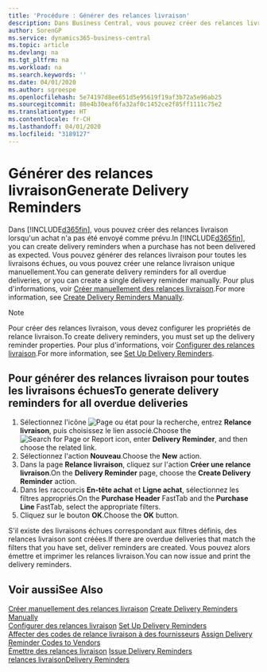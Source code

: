 ```yaml
---
title: 'Procédure : Générer des relances livraison'
description: Dans Business Central, vous pouvez créer des relances livraison lorsqu'un achat n'a pas été envoyé comme prévu. Vous pouvez générer des relances livraison pour toutes les livraisons échues, ou vous pouvez créer une relance livraison unique manuellement.
author: SorenGP
ms.service: dynamics365-business-central
ms.topic: article
ms.devlang: na
ms.tgt_pltfrm: na
ms.workload: na
ms.search.keywords: ''
ms.date: 04/01/2020
ms.author: sgroespe
ms.openlocfilehash: 5e74197d8ee651d5e95619f19af3b72a5e96ab25
ms.sourcegitcommit: 88e4b30eaf6fa32af0c1452ce2f85ff1111c75e2
ms.translationtype: HT
ms.contentlocale: fr-CH
ms.lasthandoff: 04/01/2020
ms.locfileid: "3189127"
---
```

# <a name="generate-delivery-reminders"></a><span data-ttu-id="331ff-104">Générer des relances livraison</span><span class="sxs-lookup"><span data-stu-id="331ff-104">Generate Delivery Reminders</span></span>
<span data-ttu-id="331ff-105">Dans [!INCLUDE[d365fin](../../includes/d365fin_md.md)], vous pouvez créer des relances livraison lorsqu'un achat n'a pas été envoyé comme prévu.</span><span class="sxs-lookup"><span data-stu-id="331ff-105">In [!INCLUDE[d365fin](../../includes/d365fin_md.md)], you can create delivery reminders when a purchase has not been delivered as expected.</span></span> <span data-ttu-id="331ff-106">Vous pouvez générer des relances livraison pour toutes les livraisons échues, ou vous pouvez créer une relance livraison unique manuellement.</span><span class="sxs-lookup"><span data-stu-id="331ff-106">You can generate delivery reminders for all overdue deliveries, or you can create a single delivery reminder manually.</span></span> <span data-ttu-id="331ff-107">Pour plus d'informations, voir [Créer manuellement des relances livraison](how-to-create-delivery-reminders-manually.md).</span><span class="sxs-lookup"><span data-stu-id="331ff-107">For more information, see [Create Delivery Reminders Manually](how-to-create-delivery-reminders-manually.md).</span></span>  

> [!NOTE]  
>  <span data-ttu-id="331ff-108">Pour créer des relances livraison, vous devez configurer les propriétés de relance livraison.</span><span class="sxs-lookup"><span data-stu-id="331ff-108">To create delivery reminders, you must set up the delivery reminder properties.</span></span> <span data-ttu-id="331ff-109">Pour plus d'informations, voir [Configurer des relances livraison](how-to-set-up-delivery-reminders.md).</span><span class="sxs-lookup"><span data-stu-id="331ff-109">For more information, see [Set Up Delivery Reminders](how-to-set-up-delivery-reminders.md).</span></span>  

## <a name="to-generate-delivery-reminders-for-all-overdue-deliveries"></a><span data-ttu-id="331ff-110">Pour générer des relances livraison pour toutes les livraisons échues</span><span class="sxs-lookup"><span data-stu-id="331ff-110">To generate delivery reminders for all overdue deliveries</span></span>  

1.  <span data-ttu-id="331ff-111">Sélectionnez l'icône ![Page ou état pour la recherche](../../media/ui-search/search_small.png "Icône Page ou état pour la recherche"), entrez **Relance livraison**, puis choisissez le lien associé.</span><span class="sxs-lookup"><span data-stu-id="331ff-111">Choose the ![Search for Page or Report](../../media/ui-search/search_small.png "Search for Page or Report icon") icon, enter **Delivery Reminder**, and then choose the related link.</span></span>  
2.  <span data-ttu-id="331ff-112">Sélectionnez l'action **Nouveau**.</span><span class="sxs-lookup"><span data-stu-id="331ff-112">Choose the **New** action.</span></span>  
3.  <span data-ttu-id="331ff-113">Dans la page **Relance livraison**, cliquez sur l'action **Créer une relance livraison**.</span><span class="sxs-lookup"><span data-stu-id="331ff-113">On the **Delivery Reminder** page, choose the **Create Delivery Reminder** action.</span></span>  
4.  <span data-ttu-id="331ff-114">Dans les raccourcis **En-tête achat** et **Ligne achat**, sélectionnez les filtres appropriés.</span><span class="sxs-lookup"><span data-stu-id="331ff-114">On the **Purchase Header** FastTab and the **Purchase Line** FastTab, select the appropriate filters.</span></span>  
5.  <span data-ttu-id="331ff-115">Cliquez sur le bouton **OK**.</span><span class="sxs-lookup"><span data-stu-id="331ff-115">Choose the **OK** button.</span></span>  

<span data-ttu-id="331ff-116">S'il existe des livraisons échues correspondant aux filtres définis, des relances livraison sont créées.</span><span class="sxs-lookup"><span data-stu-id="331ff-116">If there are overdue deliveries that match the filters that you have set, deliver reminders are created.</span></span> <span data-ttu-id="331ff-117">Vous pouvez alors émettre et imprimer les relances livraison.</span><span class="sxs-lookup"><span data-stu-id="331ff-117">You can now issue and print the delivery reminders.</span></span>  

## <a name="see-also"></a><span data-ttu-id="331ff-118">Voir aussi</span><span class="sxs-lookup"><span data-stu-id="331ff-118">See Also</span></span>  
 <span data-ttu-id="331ff-119">[Créer manuellement des relances livraison](how-to-create-delivery-reminders-manually.md) </span><span class="sxs-lookup"><span data-stu-id="331ff-119">[Create Delivery Reminders Manually](how-to-create-delivery-reminders-manually.md) </span></span>  
 <span data-ttu-id="331ff-120">[Configurer des relances livraison](how-to-set-up-delivery-reminders.md) </span><span class="sxs-lookup"><span data-stu-id="331ff-120">[Set Up Delivery Reminders](how-to-set-up-delivery-reminders.md) </span></span>  
 <span data-ttu-id="331ff-121">[Affecter des codes de relance livraison à des fournisseurs](how-to-assign-delivery-reminder-codes-to-vendors.md) </span><span class="sxs-lookup"><span data-stu-id="331ff-121">[Assign Delivery Reminder Codes to Vendors](how-to-assign-delivery-reminder-codes-to-vendors.md) </span></span>  
 <span data-ttu-id="331ff-122">[Émettre des relances livraison](how-to-issue-delivery-reminders.md) </span><span class="sxs-lookup"><span data-stu-id="331ff-122">[Issue Delivery Reminders](how-to-issue-delivery-reminders.md) </span></span>  
 [<span data-ttu-id="331ff-123">relances livraison</span><span class="sxs-lookup"><span data-stu-id="331ff-123">Delivery Reminders</span></span>](delivery-reminders.md)
